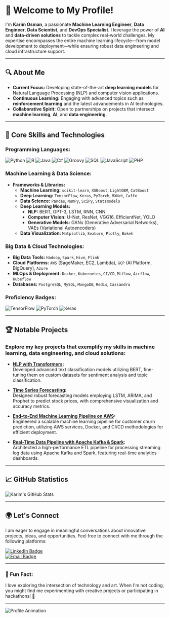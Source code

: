 # 👋 Welcome to My Profile!

I'm **Karim Osman**, a passionate **Machine Learning Engineer**, **Data Engineer**, **Data Scientist**, and **DevOps Specialist**. I leverage the power of **AI** and **data-driven solutions** to tackle complex real-world challenges. My expertise encompasses the entire machine learning lifecycle—from model development to deployment—while ensuring robust data engineering and cloud infrastructure support.

---

## 🔍 About Me
- **Current Focus:** Developing state-of-the-art **deep learning models** for Natural Language Processing (NLP) and computer vision applications.
- **Continuous Learning:** Engaging with advanced topics such as **reinforcement learning** and the latest advancements in AI technologies.
- **Collaborative Spirit:** Open to partnerships on projects that intersect **machine learning**, **AI**, and **data engineering**.

---

## 🚀 Core Skills and Technologies

### Programming Languages:
![Python](https://img.shields.io/badge/Python-Expert-blue) 
![R](https://img.shields.io/badge/R-Intermediate-orange) 
![Java](https://img.shields.io/badge/Java-Intermediate-yellow) 
![C#](https://img.shields.io/badge/C%23-Intermediate-orange) 
![Groovy](https://img.shields.io/badge/Groovy-Intermediate-yellow) 
![SQL](https://img.shields.io/badge/SQL-Expert-blue) 
![JavaScript](https://img.shields.io/badge/JavaScript-Intermediate-green) 
![PHP](https://img.shields.io/badge/PHP-Intermediate-purple) 

### Machine Learning & Data Science:
- **Frameworks & Libraries:**
  - **Machine Learning:** `scikit-learn`, `XGBoost`, `LightGBM`, `CatBoost`
  - **Deep Learning:** `TensorFlow`, `Keras`, `PyTorch`, `MXNet`, `Caffe`
  - **Data Science:** `Pandas`, `NumPy`, `SciPy`, `Statsmodels`
  - **Deep Learning Models:** 
    - **NLP:** BERT, GPT-3, LSTM, RNN, CNN
    - **Computer Vision:** U-Net, ResNet, VGG16, EfficientNet, YOLO
    - **Generative Models:** GANs (Generative Adversarial Networks), VAEs (Variational Autoencoders)
  - **Data Visualization:** `Matplotlib`, `Seaborn`, `Plotly`, `Bokeh`

### Big Data & Cloud Technologies:
- **Big Data Tools:** `Hadoop`, `Spark`, `Hive`, `Flink`
- **Cloud Platforms:** `AWS` (SageMaker, EC2, Lambda), `GCP` (AI Platform, BigQuery), `Azure`
- **MLOps & Deployment:** `Docker`, `Kubernetes`, `CI/CD`, `MLflow`, `Airflow`, `Kubeflow`
- **Databases:** `PostgreSQL`, `MySQL`, `MongoDB`, `Redis`, `Cassandra`

### Proficiency Badges:
![TensorFlow](https://img.shields.io/badge/TensorFlow-Intermediate-yellow) 
![PyTorch](https://img.shields.io/badge/PyTorch-Intermediate-orange) 
![Keras](https://img.shields.io/badge/Keras-Intermediate-red) 

---

## 🏆 Notable Projects

### Explore my key projects that exemplify my skills in machine learning, data engineering, and cloud solutions:

- **[NLP with Transformers](https://github.com/karimosman89/NLP-with-Transformers):**  
  Developed advanced text classification models utilizing BERT, fine-tuning them on custom datasets for sentiment analysis and topic classification.

- **[Time Series Forecasting](https://github.com/karimosman89/Time-Series-Forecasting):**  
  Designed robust forecasting models employing LSTM, ARIMA, and Prophet to predict stock prices, with comprehensive visualization and accuracy metrics.

- **[End-to-End Machine Learning Pipeline on AWS](https://github.com/karimosman89/ML-Pipeline-AWS):**  
  Engineered a scalable machine learning pipeline for customer churn prediction, utilizing AWS services, Docker, and CI/CD methodologies for efficient deployment.

- **[Real-Time Data Pipeline with Apache Kafka & Spark](https://github.com/karimosman89/Data-Pipeline):**  
  Architected a high-performance ETL pipeline for processing streaming log data using Apache Kafka and Spark, featuring real-time analytics dashboards.

---

## 📈 GitHub Statistics

![Karim's GitHub Stats](https://github-readme-stats.vercel.app/api?username=karimosman89&show_icons=true&theme=radical)

---

## 🌍 Let's Connect

I am eager to engage in meaningful conversations about innovative projects, ideas, and opportunities. Feel free to connect with me through the following platforms:

[![LinkedIn Badge](https://img.shields.io/badge/LinkedIn-Karim--Osman-blue)](https://linkedin.com/in/karim-osman-247900122)  
[![Email Badge](https://img.shields.io/badge/Email-karim.programmer2020@gmail.com-red)](mailto:karim.programmer2020@gmail.com)

---

### 🌟 Fun Fact:
I love exploring the intersection of technology and art. When I'm not coding, you might find me experimenting with creative projects or participating in hackathons! 🚀

---

<!-- Animations for unique touch -->
![Profile Animation](https://raw.githubusercontent.com/yourusername/yourrepository/main/animation.gif) <!-- Make sure to replace the URL with an actual GIF link -->
